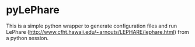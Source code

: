 # pyLePhare

This is a simple python wrapper to generate configuration files and run LePhare
(http://www.cfht.hawaii.edu/~arnouts/LEPHARE/lephare.html) from a python session.
